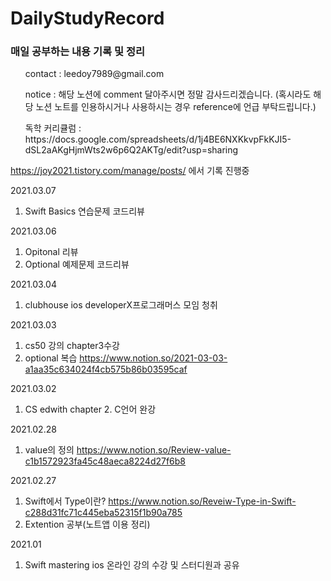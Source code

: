 # DailyStudyRecord
<h3>매일 공부하는 내용 기록 및 정리</h3>
<ul>contact : leedoy7989@gmail.com</ul>
<ul>notice : 해당 노션에 comment 달아주시면 정말 감사드리겠습니다. (혹시라도 해당 노션 노트를 인용하시거나 사용하시는 경우 reference에 언급 부탁드립니다.) </ul>
<ul>독학 커리큘럼 : https://docs.google.com/spreadsheets/d/1j4BE6NXKkvpFkKJI5-dSL2aAKgHjmWts2w6p6Q2AKTg/edit?usp=sharing</ul>

https://joy2021.tistory.com/manage/posts/ 에서 기록 진행중 

2021.03.07
1. Swift Basics 연습문제 코드리뷰

2021.03.06
1. Opitonal 리뷰
2. Optional 예제문제 코드리뷰 

2021.03.04
1. clubhouse ios developerX프로그래머스 모임 청취

2021.03.03
1. cs50 강의 chapter3수강
2. optional 복습
https://www.notion.so/2021-03-03-a1aa35c634024f4cb575b86b03595caf

2021.03.02
1. CS edwith chapter 2. C언어 완강

2021.02.28
1. value의 정의 https://www.notion.so/Review-value-c1b1572923fa45c48aeca8224d27f6b8

2021.02.27
1. Swift에서 Type이란? https://www.notion.so/Reveiw-Type-in-Swift-c288d31fc71c445eba52315f1b90a785
2. Extention 공부(노트앱 이용 정리)

2021.01
1. Swift mastering ios 온라인 강의 수강 및 스터디원과 공유 



